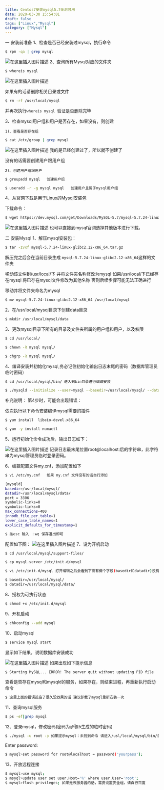 ```yaml
---
title: Centos7安装mysql5.7亲测可用
date: 2020-03-30 15:54:01
draft: false
tags: ["Linux","Mysql"]
category: ["Mysql"]
---
```

一 安装前准备
1、检查是否已经安装过mysql，执行命令
	

```bash
$ rpm -qa | grep mysql
```
![在这里插入图片描述](https://img-blog.csdnimg.cn/2020033015134267.png)
2、查询所有Mysql对应的文件夹

```bash
$ whereis mysql
```
![在这里插入图片描述](https://img-blog.csdnimg.cn/20200330151234488.png)

如果有的话请删除相关目录或文件

```bash
$ rm -rf /usr/local/mysql
```

并再次执行`whereis mysql `验证是否删除完毕


3、检查mysql用户组和用户是否存在，如果没有，则创建


	1)、查看是否存在组
	
```bash
$ cat /etc/group | grep mysql
```
![在这里插入图片描述](https://img-blog.csdnimg.cn/20200330151632701.png)
我的是已经创建过了，所以就不创建了

没有的话需要创建用户跟用户组

	2)、创建用户组跟用户
	

```bash
$ groupadd mysql   创建用户组
```

```bash
$ useradd -r -g mysql mysql   创建用户且属于mysql用户组
```

4、从官网下载是用于Linux的Mysql安装包

下载命令：
```bash
$ wget https://dev.mysql.com/get/Downloads/MySQL-5.7/mysql-5.7.24-linux-glibc2.12-x86_64.tar.gz
```
![在这里插入图片描述](https://img-blog.csdnimg.cn/20200330152105124.png)
也可以直接到mysql官网选择其他版本进行下载。


二 安装Mysql
1、解压mysql安装包：

```bash
$ tar -zvxf mysql-5.7.24-linux-glibc2.12-x86_64.tar.gz
```
解压完之后会在当前目录生成 `mysql-5.7.24-linux-glibc2.12-x86_64`这样的文件夹

移动该文件到/usr/local/下 并将文件夹名称修改为mysql 如果/usr/local/下已经存在mysql 将已存在mysql文件修改为其他名称 否则后续步骤可能无法正确进行 

移动并将文件夹命名为mysql

```bash
$ mv mysql-5.7.24-linux-glibc2.12-x86_64 /usr/local/mysql
```

2、在/usr/local/mysql目录下创建data目录

```bash
$ mkdir /usr/local/mysql/data  
```

3、更改mysql目录下所有的目录及文件夹所属的用户组和用户，以及权限

```bash
$ cd /usr/local/ 

$ chown -R mysql mysql/

$ chgrp -R mysql mysql/
```


4、编译安装并初始化mysql,务必记住初始化输出日志末尾的密码（数据库管理员临时密码）

```bash
$ cd /usr/local/mysql/bin/ 进入到bin目录进行编译安装
```

```bash
$ ./mysqld --initialize --user=mysql --basedir=/usr/local/mysql/ --datadir=/usr/local/mysql/data/ --lc_messages_dir=/usr/local/mysql/share --lc_messages=en_US 
```

补充说明：
第4步时，可能会出现错误：

依次执行以下命令安装编译mysql需要的插件

```bash
$ yum install  libaio-devel.x86_64
```

```bash
$ yum -y install numactl
```


5、运行初始化命令成功后，输出日志如下：

![在这里插入图片描述](https://img-blog.csdnimg.cn/20200330153759390.png?x-oss-process=image/watermark,type_ZmFuZ3poZW5naGVpdGk,shadow_10,text_aHR0cHM6Ly9ibG9nLmNzZG4ubmV0L2NoYW95YW5nX28=,size_16,color_FFFFFF,t_70)
记录日志最末尾位置root@localhost:后的字符串，此字符串为mysql管理员临时登录密码。

6、编辑配置文件my.cnf，添加配置如下

```bash
$ vi /etc/my.cnf   如果 my.cnf 文件没有的话自行添加
```

```bash
[mysqld]
basedir=/usr/local/mysql/
datadir=/usr/local/mysql/data/
port = 3306
symbolic-links=0
symbolic-links=0
max_connections=400
innodb_file_per_table=1
lower_case_table_names=1
explicit_defaults_for_timestamp=1
```

```bash
$ 按esc 输入 ：wq 保存退出即可
```
配置如下图：
![在这里插入图片描述](https://img-blog.csdnimg.cn/20200330153940629.png?x-oss-process=image/watermark,type_ZmFuZ3poZW5naGVpdGk,shadow_10,text_aHR0cHM6Ly9ibG9nLmNzZG4ubmV0L2NoYW95YW5nX28=,size_16,color_FFFFFF,t_70)
7、设为开机启动

```bash
$ cd /usr/local/mysql/support-files/
```

```bash
$ cp mysql.server /etc/init.d/mysql
```

```bash
$ vi /etc/init.d/mysql 打开编辑之后会看到下面有俩个字段(basedir和datadir)没有key 我们添加好key
```

```bash
$ basedir=/usr/local/mysql/
$ datadir=/usr/local/mysql/data/
```
8、授权为可执行状态

```bash
$ chmod +x /etc/init.d/mysql
```
9、开机启动

```bash
$ chkconfig --add mysql
```
10、启动mysql

```bash
$ service mysql start  
```

显示如下结果，说明数据库安装成功

![在这里插入图片描述](https://img-blog.csdnimg.cn/20200330154854471.png)
如果出现如下提示信息

```bash
$ Starting MySQL... ERROR! The server quit without updating PID file
```

查看是否存在mysql和mysqld的服务，如果存在，则结束进程，再重新执行启动命令

```bash
$ 这里上面的错误孤岛了很久没效果的话 建议卸载了mysql重新安装一次
```

11、查询mysql服务

```bash
$ ps -ef|grep mysql
```

12、登录mysql，修改密码(密码为步骤5生成的临时密码)

```bash
$ ./mysql -u root -p 如果提示mysql：未找到命令 请进入/usl/local/mysql/bin/目录下执行
```

Enter password:

```bash
$ mysql>set password for root@localhost = password('yourpass');
```

13、开放远程连接

```bash
$ mysql>use mysql;
$ msyql>update user set user.Host='%' where user.User='root';
$ mysql>flush privileges; 如果是云服务器的话，需要设置安全组，请自行百度
```

